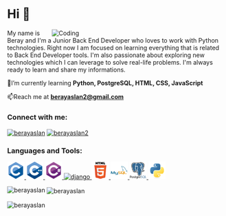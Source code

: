 <h1 align="left">Hi 👋</h1>
<img align="right" alt="Coding" width="400" src="https://media.tenor.com/BJ-9w-MUVCMAAAAC/tis100-sad.gif">

My name is Beray and I'm a Junior Back End Developer who loves to work with Python technologies. Right now I am focused on learning everything that is related to  Back End Developer tools. I'm also passionate about exploring new technologies which I can leverage to solve real-life problems. I'm always ready to learn and share my informations.

🌱I’m currently learning **Python, PostgreSQL, HTML, CSS, JavaScript**

📫Reach me at **berayaslan2@gmail.com**


<h3 align="left">Connect with me:</h3>
<p align="left">
<a href="https://linkedin.com/in/berayaslan" target="blank"><img align="center" src="https://raw.githubusercontent.com/rahuldkjain/github-profile-readme-generator/master/src/images/icons/Social/linked-in-alt.svg" alt="berayaslan" height="30" width="40" /></a>
<a href="https://www.hackerrank.com/berayaslan2" target="blank"><img align="center" src="https://raw.githubusercontent.com/rahuldkjain/github-profile-readme-generator/master/src/images/icons/Social/hackerrank.svg" alt="berayaslan2" height="30" width="40" /></a>
</p>

<h3 align="left">Languages and Tools:</h3>
<p align="left"> <a href="https://www.cprogramming.com/" target="_blank" rel="noreferrer"> <img src="https://raw.githubusercontent.com/devicons/devicon/master/icons/c/c-original.svg" alt="c" width="40" height="40"/> </a> <a href="https://www.w3schools.com/cpp/" target="_blank" rel="noreferrer"> <img src="https://raw.githubusercontent.com/devicons/devicon/master/icons/cplusplus/cplusplus-original.svg" alt="cplusplus" width="40" height="40"/> </a> <a href="https://www.w3schools.com/cs/" target="_blank" rel="noreferrer"> <img src="https://raw.githubusercontent.com/devicons/devicon/master/icons/csharp/csharp-original.svg" alt="csharp" width="40" height="40"/> </a> <a href="https://www.djangoproject.com/" target="_blank" rel="noreferrer"> <img src="https://cdn.worldvectorlogo.com/logos/django.svg" alt="django" width="40" height="40"/> </a> <a href="https://www.w3.org/html/" target="_blank" rel="noreferrer"> <img src="https://raw.githubusercontent.com/devicons/devicon/master/icons/html5/html5-original-wordmark.svg" alt="html5" width="40" height="40"/> </a> <a href="https://www.mysql.com/" target="_blank" rel="noreferrer"> <img src="https://raw.githubusercontent.com/devicons/devicon/master/icons/mysql/mysql-original-wordmark.svg" alt="mysql" width="40" height="40"/> </a> <a href="https://www.postgresql.org" target="_blank" rel="noreferrer"> <img src="https://raw.githubusercontent.com/devicons/devicon/master/icons/postgresql/postgresql-original-wordmark.svg" alt="postgresql" width="40" height="40"/> </a> <a href="https://www.python.org" target="_blank" rel="noreferrer"> <img src="https://raw.githubusercontent.com/devicons/devicon/master/icons/python/python-original.svg" alt="python" width="40" height="40"/> </a> </p>

<p><img align="left" src="https://github-readme-stats.vercel.app/api/top-langs?username=berayaslan&show_icons=true&locale=en&layout=compact" alt="berayaslan" /></p>

<p>&nbsp;<img align="center" src="https://github-readme-stats.vercel.app/api?username=berayaslan&show_icons=true&locale=en" alt="berayaslan" /></p>

<p><img align="center" src="https://github-readme-streak-stats.herokuapp.com/?user=berayaslan&" alt="berayaslan" /></p>
